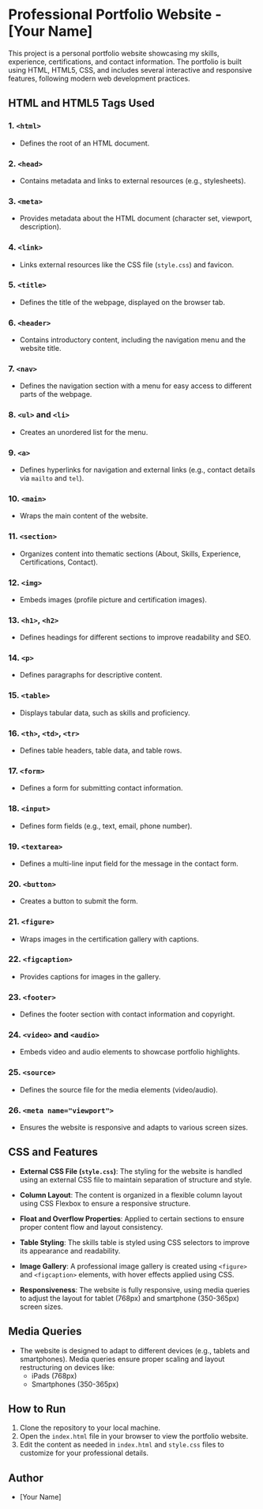 # Professional Portfolio Website - [Your Name]

This project is a personal portfolio website showcasing my skills, experience, certifications, and contact information. The portfolio is built using HTML, HTML5, CSS, and includes several interactive and responsive features, following modern web development practices.

## HTML and HTML5 Tags Used

### 1. `<html>`
- Defines the root of an HTML document.

### 2. `<head>`
- Contains metadata and links to external resources (e.g., stylesheets).

### 3. `<meta>`
- Provides metadata about the HTML document (character set, viewport, description).

### 4. `<link>`
- Links external resources like the CSS file (`style.css`) and favicon.

### 5. `<title>`
- Defines the title of the webpage, displayed on the browser tab.

### 6. `<header>`
- Contains introductory content, including the navigation menu and the website title.

### 7. `<nav>`
- Defines the navigation section with a menu for easy access to different parts of the webpage.

### 8. `<ul>` and `<li>`
- Creates an unordered list for the menu.

### 9. `<a>`
- Defines hyperlinks for navigation and external links (e.g., contact details via `mailto` and `tel`).

### 10. `<main>`
- Wraps the main content of the website.

### 11. `<section>`
- Organizes content into thematic sections (About, Skills, Experience, Certifications, Contact).

### 12. `<img>`
- Embeds images (profile picture and certification images).

### 13. `<h1>`, `<h2>`
- Defines headings for different sections to improve readability and SEO.

### 14. `<p>`
- Defines paragraphs for descriptive content.

### 15. `<table>`
- Displays tabular data, such as skills and proficiency.

### 16. `<th>`, `<td>`, `<tr>`
- Defines table headers, table data, and table rows.

### 17. `<form>`
- Defines a form for submitting contact information.

### 18. `<input>`
- Defines form fields (e.g., text, email, phone number).

### 19. `<textarea>`
- Defines a multi-line input field for the message in the contact form.

### 20. `<button>`
- Creates a button to submit the form.

### 21. `<figure>`
- Wraps images in the certification gallery with captions.

### 22. `<figcaption>`
- Provides captions for images in the gallery.

### 23. `<footer>`
- Defines the footer section with contact information and copyright.

### 24. `<video>` and `<audio>`
- Embeds video and audio elements to showcase portfolio highlights.

### 25. `<source>`
- Defines the source file for the media elements (video/audio).

### 26. `<meta name="viewport">`
- Ensures the website is responsive and adapts to various screen sizes.

## CSS and Features

- **External CSS File (`style.css`)**: The styling for the website is handled using an external CSS file to maintain separation of structure and style.

- **Column Layout**: The content is organized in a flexible column layout using CSS Flexbox to ensure a responsive structure.

- **Float and Overflow Properties**: Applied to certain sections to ensure proper content flow and layout consistency.

- **Table Styling**: The skills table is styled using CSS selectors to improve its appearance and readability.

- **Image Gallery**: A professional image gallery is created using `<figure>` and `<figcaption>` elements, with hover effects applied using CSS.

- **Responsiveness**: The website is fully responsive, using media queries to adjust the layout for tablet (768px) and smartphone (350-365px) screen sizes.

## Media Queries

- The website is designed to adapt to different devices (e.g., tablets and smartphones). Media queries ensure proper scaling and layout restructuring on devices like:
    - iPads (768px)
    - Smartphones (350-365px)

## How to Run

1. Clone the repository to your local machine.
2. Open the `index.html` file in your browser to view the portfolio website.
3. Edit the content as needed in `index.html` and `style.css` files to customize for your professional details.

## Author
- [Your Name]
